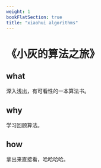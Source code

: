 ```yaml
---
weight: 1
bookFlatSection: true
title: "xiaohui algorithms"
---
```


# 《小灰的算法之旅》

## what
深入浅出，有可看性的一本算法书。

## why
学习回顾算法。

## how
拿出来直接看，哈哈哈哈。
